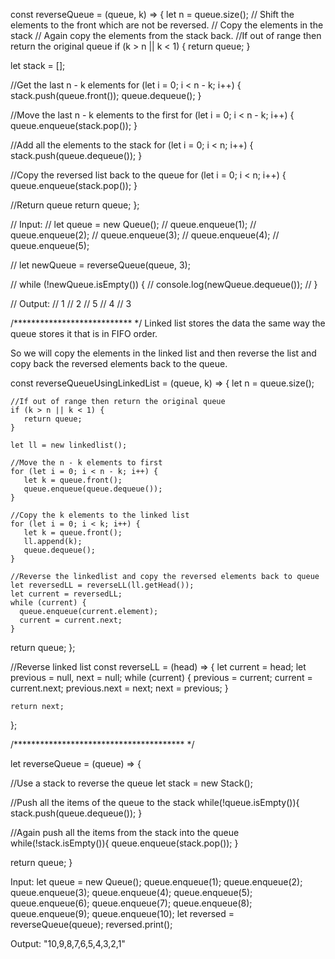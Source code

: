 const reverseQueue = (queue, k) => {
  let n = queue.size();
  //   Shift the elements to the front which are not be reversed.
  //   Copy the elements in the stack
  //   Again copy the elements from the stack back.
  //If out of range then return the original queue
  if (k > n || k < 1) {
    return queue;
  }

  let stack = [];

  //Get the last n - k elements
  for (let i = 0; i < n - k; i++) {
    stack.push(queue.front());
    queue.dequeue();
  }

  //Move the last n - k elements to the first
  for (let i = 0; i < n - k; i++) {
    queue.enqueue(stack.pop());
  }

  //Add all the elements to the stack
  for (let i = 0; i < n; i++) {
    stack.push(queue.dequeue());
  }

  //Copy the reversed list back to the queue
  for (let i = 0; i < n; i++) {
    queue.enqueue(stack.pop());
  }

  //Return queue
  return queue;
};

// Input:
// let queue = new Queue();
// queue.enqueue(1);
// queue.enqueue(2);
// queue.enqueue(3);
// queue.enqueue(4);
// queue.enqueue(5);

// let newQueue = reverseQueue(queue, 3);

// while (!newQueue.isEmpty()) {
//    console.log(newQueue.dequeue());
// }

// Output:
// 1
// 2
// 5
// 4
// 3


/*************************** */
Linked list stores the data the same way the queue stores it that is in FIFO order.

So we will copy the elements in the linked list and then reverse the list and copy back the reversed elements back to the queue.

const reverseQueueUsingLinkedList = (queue, k) => {
    let n = queue.size();
 
    //If out of range then return the original queue
    if (k > n || k < 1) {
       return queue;
    }
 
    let ll = new linkedlist();
 
    //Move the n - k elements to first
    for (let i = 0; i < n - k; i++) {
       let k = queue.front();
       queue.enqueue(queue.dequeue());
    }
 
    //Copy the k elements to the linked list
    for (let i = 0; i < k; i++) {
       let k = queue.front();
       ll.append(k);
       queue.dequeue();
    }
 
    //Reverse the linkedlist and copy the reversed elements back to queue
    let reversedLL = reverseLL(ll.getHead());
    let current = reversedLL;
    while (current) {
      queue.enqueue(current.element);
      current = current.next;
    }
 
   return queue;
 };
 
 //Reverse linked list
 const reverseLL = (head) => {
   let current = head;
   let previous = null,
       next = null;
   while (current) {
      previous = current;
      current = current.next;
      previous.next = next;
      next = previous;
   }
 
    return next;
 };


 /*************************************** */

 let reverseQueue = (queue) => {
  
  //Use a stack to reverse the queue
  let stack = new Stack();
  
  //Push all the items of the queue to the stack
  while(!queue.isEmpty()){
    stack.push(queue.dequeue());
  }
  
  //Again push all the items from the stack into the queue
  while(!stack.isEmpty()){
    queue.enqueue(stack.pop());
  }
  
  return queue;
}


Input:
let queue = new Queue();
queue.enqueue(1);
queue.enqueue(2);
queue.enqueue(3);
queue.enqueue(4);
queue.enqueue(5);
queue.enqueue(6);
queue.enqueue(7);
queue.enqueue(8);
queue.enqueue(9);
queue.enqueue(10);
let reversed = reverseQueue(queue);
reversed.print();

Output:
"10,9,8,7,6,5,4,3,2,1"